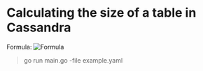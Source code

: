 # Calculating the size of a table in Cassandra

Formula:
![](https://github.com/johnnywidth/cql-calculator/raw/master/src/size-formula.png "Formula")

> go run main.go -file example.yaml
